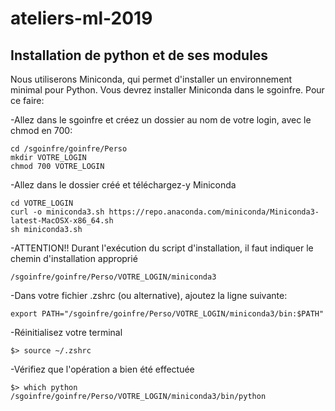# ateliers-ml-2019

## Installation de python et de ses modules

Nous utiliserons Miniconda, qui permet d'installer un environnement minimal pour Python. Vous devrez installer Miniconda dans le sgoinfre. Pour ce faire:

  -Allez dans le sgoinfre et créez un dossier au nom de votre login, avec le chmod en 700:

    cd /sgoinfre/goinfre/Perso
    mkdir VOTRE_LOGIN
    chmod 700 VOTRE_LOGIN

  -Allez dans le dossier créé et téléchargez-y Miniconda

    cd VOTRE_LOGIN
    curl -o miniconda3.sh https://repo.anaconda.com/miniconda/Miniconda3-latest-MacOSX-x86_64.sh
    sh miniconda3.sh
  
  -ATTENTION!! Durant l'exécution du script d'installation, il faut indiquer le chemin d'installation approprié

    /sgoinfre/goinfre/Perso/VOTRE_LOGIN/miniconda3

  -Dans votre fichier .zshrc (ou alternative), ajoutez la ligne suivante:

    export PATH="/sgoinfre/goinfre/Perso/VOTRE_LOGIN/miniconda3/bin:$PATH"

  -Réinitialisez votre terminal

    $> source ~/.zshrc

  -Vérifiez que l'opération a bien été effectuée

    $> which python
    /sgoinfre/goinfre/Perso/VOTRE_LOGIN/miniconda3/bin/python
